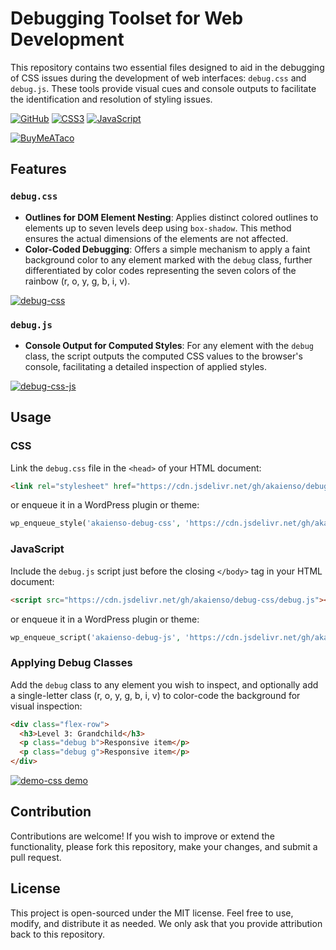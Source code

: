# Debugging Toolset for Web Development

This repository contains two essential files designed to aid in the debugging of CSS issues during the development of web interfaces: `debug.css` and `debug.js`. These tools provide visual cues and console outputs to facilitate the identification and resolution of styling issues.

[![GitHub](https://img.shields.io/badge/github-%23121011.svg?style=for-the-badge&logo=github&logoColor=white)](https://github.com/akaienso/debug-css) [![CSS3](https://img.shields.io/badge/css3-%231572B6.svg?style=for-the-badge&logo=css3&logoColor=white)](https://debug-css.rmoore.dev/debug.css) [![JavaScript](https://img.shields.io/badge/javascript-%23323330.svg?style=for-the-badge&logo=javascript&logoColor=%23F7DF1E)](https://debug-css.rmoore.dev/debug.js)

[![BuyMeATaco](https://github.com/akaienso/debug-css/assets/676056/8d14866a-83e6-4fb3-8271-6b2ac4d12a18)](https://t.co/GeMuimFxW2)

## Features

### `debug.css`

- **Outlines for DOM Element Nesting**: Applies distinct colored outlines to elements up to seven levels deep using `box-shadow`. This method ensures the actual dimensions of the elements are not affected.
- **Color-Coded Debugging**: Offers a simple mechanism to apply a faint background color to any element marked with the `debug` class, further differentiated by color codes representing the seven colors of the rainbow (r, o, y, g, b, i, v).

[![debug-css](https://github.com/akaienso/css-debugger/assets/676056/7e0d8871-4ed3-4a12-9914-d3ea10b140bb)](https://ray.so/dselU7w)

### `debug.js`

- **Console Output for Computed Styles**: For any element with the `debug` class, the script outputs the computed CSS values to the browser's console, facilitating a detailed inspection of applied styles.

[![debug-css-js](https://github.com/akaienso/css-debugger/assets/676056/b3144e8a-3a81-4ade-bae2-43a9b0526b9a)](https://ray.so/7aIEjsF)

## Usage

### CSS

Link the `debug.css` file in the `<head>` of your HTML document:

```html
<link rel="stylesheet" href="https://cdn.jsdelivr.net/gh/akaienso/debug-css/debug.css">
```
 or enqueue it in a WordPress plugin or theme:

 ```php
wp_enqueue_style('akaienso-debug-css', 'https://cdn.jsdelivr.net/gh/akaienso/debug-css/debug.css');
```

### JavaScript

Include the `debug.js` script just before the closing `</body>` tag in your HTML document:

```html
<script src="https://cdn.jsdelivr.net/gh/akaienso/debug-css/debug.js"></script>
```

 or enqueue it in a WordPress plugin or theme:

 ```php
wp_enqueue_script('akaienso-debug-js', 'https://cdn.jsdelivr.net/gh/akaienso/debug-css/debug.js', null, null, false);
```

### Applying Debug Classes

Add the `debug` class to any element you wish to inspect, and optionally add a single-letter class (r, o, y, g, b, i, v) to color-code the background for visual inspection:

```html
<div class="flex-row">
  <h3>Level 3: Grandchild</h3>
  <p class="debug b">Responsive item</p>
  <p class="debug g">Responsive item</p>
</div>
```

[![demo-css demo](https://github.com/akaienso/css-debugger/assets/676056/ee862d64-54e9-4674-b2de-4a4265f7a422)](https://debug-css.rmoore.dev/demo/)

## Contribution

Contributions are welcome! If you wish to improve or extend the functionality, please fork this repository, make your changes, and submit a pull request.

## License

This project is open-sourced under the MIT license. Feel free to use, modify, and distribute it as needed. We only ask that you provide attribution back to this repository.
